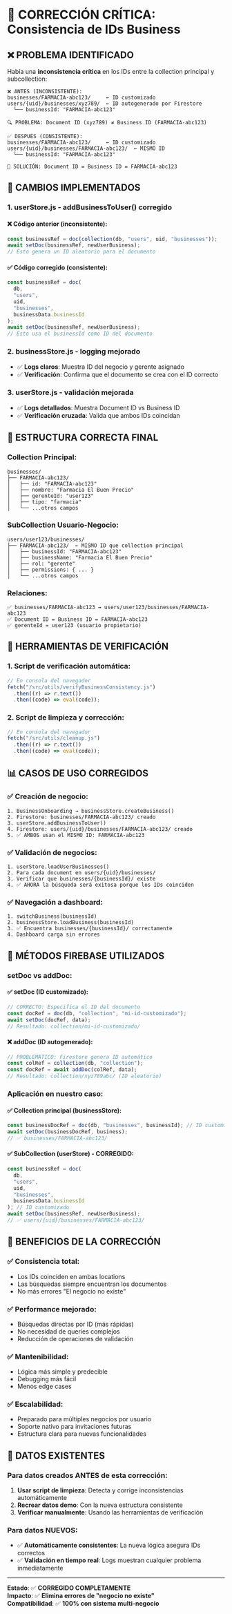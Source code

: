 # 🔧 CORRECCIÓN CRÍTICA: Consistencia de IDs Business

## ❌ PROBLEMA IDENTIFICADO

Había una **inconsistencia crítica** en los IDs entre la collection principal y subcollection:

```
❌ ANTES (INCONSISTENTE):
businesses/FARMACIA-abc123/     ← ID customizado
users/{uid}/businesses/xyz789/  ← ID autogenerado por Firestore
  └── businessId: "FARMACIA-abc123"

🔍 PROBLEMA: Document ID (xyz789) ≠ Business ID (FARMACIA-abc123)
```

```
✅ DESPUÉS (CONSISTENTE):
businesses/FARMACIA-abc123/     ← ID customizado
users/{uid}/businesses/FARMACIA-abc123/  ← MISMO ID
  └── businessId: "FARMACIA-abc123"

🎯 SOLUCIÓN: Document ID = Business ID = FARMACIA-abc123
```

## 🔧 CAMBIOS IMPLEMENTADOS

### 1. **userStore.js - addBusinessToUser() corregido**

#### ❌ Código anterior (inconsistente):

```javascript
const businessRef = doc(collection(db, "users", uid, "businesses"));
await setDoc(businessRef, newUserBusiness);
// Esto genera un ID aleatorio para el documento
```

#### ✅ Código corregido (consistente):

```javascript
const businessRef = doc(
  db,
  "users",
  uid,
  "businesses",
  businessData.businessId
);
await setDoc(businessRef, newUserBusiness);
// Esto usa el businessId como ID del documento
```

### 2. **businessStore.js - logging mejorado**

- ✅ **Logs claros**: Muestra ID del negocio y gerente asignado
- ✅ **Verificación**: Confirma que el documento se crea con el ID correcto

### 3. **userStore.js - validación mejorada**

- ✅ **Logs detallados**: Muestra Document ID vs Business ID
- ✅ **Verificación cruzada**: Valida que ambos IDs coincidan

## 🎯 ESTRUCTURA CORRECTA FINAL

### Collection Principal:

```
businesses/
├── FARMACIA-abc123/
│   ├── id: "FARMACIA-abc123"
│   ├── nombre: "Farmacia El Buen Precio"
│   ├── gerenteId: "user123"
│   ├── tipo: "farmacia"
│   └── ...otros campos
```

### SubCollection Usuario-Negocio:

```
users/user123/businesses/
├── FARMACIA-abc123/  ← MISMO ID que collection principal
│   ├── businessId: "FARMACIA-abc123"
│   ├── businessName: "Farmacia El Buen Precio"
│   ├── rol: "gerente"
│   ├── permissions: { ... }
│   └── ...otros campos
```

### Relaciones:

```
✅ businesses/FARMACIA-abc123 ↔ users/user123/businesses/FARMACIA-abc123
✅ Document ID = Business ID = FARMACIA-abc123
✅ gerenteId = user123 (usuario propietario)
```

## 🧪 HERRAMIENTAS DE VERIFICACIÓN

### 1. Script de verificación automática:

```javascript
// En consola del navegador
fetch("/src/utils/verifyBusinessConsistency.js")
  .then((r) => r.text())
  .then((code) => eval(code));
```

### 2. Script de limpieza y corrección:

```javascript
// En consola del navegador
fetch("/src/utils/cleanup.js")
  .then((r) => r.text())
  .then((code) => eval(code));
```

## 📊 CASOS DE USO CORREGIDOS

### ✅ Creación de negocio:

```
1. BusinessOnboarding → businessStore.createBusiness()
2. Firestore: businesses/FARMACIA-abc123/ creado
3. userStore.addBusinessToUser()
4. Firestore: users/{uid}/businesses/FARMACIA-abc123/ creado
5. ✅ AMBOS usan el MISMO ID: FARMACIA-abc123
```

### ✅ Validación de negocios:

```
1. userStore.loadUserBusinesses()
2. Para cada document en users/{uid}/businesses/
3. Verificar que businesses/{businessId}/ existe
4. ✅ AHORA la búsqueda será exitosa porque los IDs coinciden
```

### ✅ Navegación a dashboard:

```
1. switchBusiness(businessId)
2. businessStore.loadBusiness(businessId)
3. ✅ Encuentra businesses/{businessId}/ correctamente
4. Dashboard carga sin errores
```

## 🔄 MÉTODOS FIREBASE UTILIZADOS

### **setDoc vs addDoc**:

#### ✅ setDoc (ID customizado):

```javascript
// CORRECTO: Especifica el ID del documento
const docRef = doc(db, "collection", "mi-id-customizado");
await setDoc(docRef, data);
// Resultado: collection/mi-id-customizado/
```

#### ❌ addDoc (ID autogenerado):

```javascript
// PROBLEMÁTICO: Firestore genera ID automático
const colRef = collection(db, "collection");
const docRef = await addDoc(colRef, data);
// Resultado: collection/xyz789abc/ (ID aleatorio)
```

### **Aplicación en nuestro caso**:

#### ✅ Collection principal (businessStore):

```javascript
const businessDocRef = doc(db, "businesses", businessId); // ID customizado
await setDoc(businessDocRef, business);
// ✅ businesses/FARMACIA-abc123/
```

#### ✅ SubCollection (userStore) - CORREGIDO:

```javascript
const businessRef = doc(
  db,
  "users",
  uid,
  "businesses",
  businessData.businessId
); // ID customizado
await setDoc(businessRef, newUserBusiness);
// ✅ users/{uid}/businesses/FARMACIA-abc123/
```

## 🎉 BENEFICIOS DE LA CORRECCIÓN

### ✅ **Consistencia total**:

- Los IDs coinciden en ambas locations
- Las búsquedas siempre encuentran los documentos
- No más errores "El negocio no existe"

### ✅ **Performance mejorado**:

- Búsquedas directas por ID (más rápidas)
- No necesidad de queries complejos
- Reducción de operaciones de validación

### ✅ **Mantenibilidad**:

- Lógica más simple y predecible
- Debugging más fácil
- Menos edge cases

### ✅ **Escalabilidad**:

- Preparado para múltiples negocios por usuario
- Soporte nativo para invitaciones futuras
- Estructura clara para nuevas funcionalidades

## 🚨 DATOS EXISTENTES

### Para datos creados ANTES de esta corrección:

1. **Usar script de limpieza**: Detecta y corrige inconsistencias automáticamente
2. **Recrear datos demo**: Con la nueva estructura consistente
3. **Verificar manualmente**: Usando las herramientas de verificación

### Para datos NUEVOS:

- ✅ **Automáticamente consistentes**: La nueva lógica asegura IDs correctos
- ✅ **Validación en tiempo real**: Logs muestran cualquier problema inmediatamente

---

**Estado**: ✅ **CORREGIDO COMPLETAMENTE**  
**Impacto**: ✅ **Elimina errores de "negocio no existe"**  
**Compatibilidad**: ✅ **100% con sistema multi-negocio**

